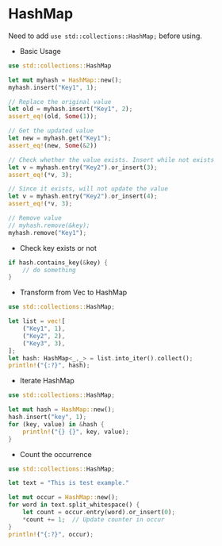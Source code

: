 # HashMap

Need to add `use std::collections::HashMap;` before using.

* Basic Usage

```rust
use std::collections::HashMap

let mut myhash = HashMap::new();
myhash.insert("Key1", 1);

// Replace the original value
let old = myhash.insert("Key1", 2);
assert_eq!(old, Some(1));

// Get the updated value
let new = myhash.get("Key1");
assert_eq!(new, Some(&2))

// Check whether the value exists. Insert while not exists
let v = myhash.entry("Key2").or_insert(3);
assert_eq!(*v, 3);

// Since it exists, will not update the value
let v = myhash.entry("Key2").or_insert(4);
assert_eq!(*v, 3);

// Remove value
// myhash.remove(&key);
myhash.remove("Key1");
```

* Check key exists or not

```rust
if hash.contains_key(&key) {
    // do something
}
```

* Transform from Vec to HashMap

```rust
use std::collections::HashMap;

let list = vec![
    ("Key1", 1),
    ("Key2", 2),
    ("Key3", 3),
];
let hash: HashMap<_,_> = list.into_iter().collect();
println!("{:?}", hash);
```

* Iterate HashMap

```rust
use std::collections::HashMap;

let mut hash = HashMap::new();
hash.insert("key", 1);
for (key, value) in &hash {
    println!("{} {}", key, value);
}
```

* Count the occurrence

```rust
use std::collections::HashMap;

let text = "This is test example."

let mut occur = HashMap::new();
for word in text.split_whitespace() {
    let count = occur.entry(word).or_insert(0);
    *count += 1;  // Update counter in occur
}
println!("{:?}", occur);
```
